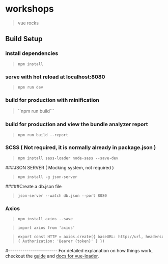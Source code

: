 # workshops

> vue rocks

## Build Setup


### install dependencies
> ```npm install```

### serve with hot reload at localhost:8080
> ```npm run dev```

### build for production with minification
> ``npm run build```

### build for production and view the bundle analyzer report
> ```npm run build --report```

### SCSS ( Not required, it is normally already in package.json )
> ```npm install sass-loader node-sass --save-dev```

###JSON SERVER ( Mocking system, not required )
> ```npm install -g json-server ```

#####Create a db.json file 

> ```json-server --watch db.json --port 8080```

### Axios
> ```npm install axios --save```

> ```import axios from 'axios'```

> ```export const HTTP = axios.create({ baseURL: http://url, headers: { Authorization: 'Bearer {token}' } })```

#------------------------
For detailed explanation on how things work, checkout the [guide](http://vuejs-templates.github.io/webpack/) and [docs for vue-loader](http://vuejs.github.io/vue-loader).

